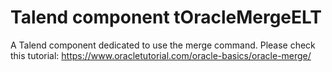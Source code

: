 # Talend component tOracleMergeELT
A Talend component dedicated to use the merge command. 
Please check this tutorial: https://www.oracletutorial.com/oracle-basics/oracle-merge/
